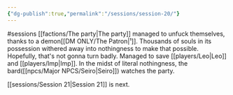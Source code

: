 ```yaml
---
{"dg-publish":true,"permalink":"/sessions/session-20/"}
---
```


#sessions
[[factions/The party\|The party]] managed to unfuck themselves, thanks to a demon[[DM ONLY/The Patron\|¹]]. Thousands of souls in its possession withered away into nothingness to make that possible. Hopefully, that's not gonna turn badly. Managed to save [[players/Leo\|Leo]] and [[players/Imp\|Imp]]. In the midst of literal nothingness, the bard([[npcs/Major NPCS/Seiro\|Seiro]]) watches the party. 

[[sessions/Session 21\|Session 21]] is next.